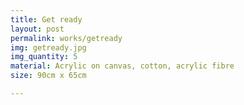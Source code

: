 ```yaml
---
title: Get ready
layout: post
permalink: works/getready
img: getready.jpg
img_quantity: 5
material: Acrylic on canvas, cotton, acrylic fibre
size: 90cm x 65cm

---
```

